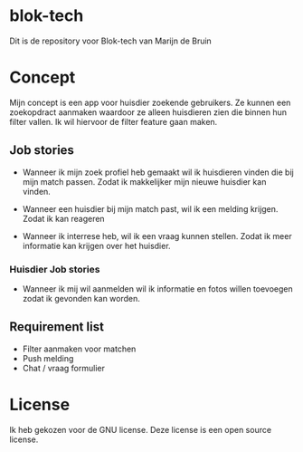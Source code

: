 # blok-tech
Dit is de repository voor Blok-tech van Marijn de Bruin

# Concept
Mijn concept is een app voor huisdier zoekende gebruikers. Ze kunnen een zoekopdract aanmaken waardoor ze alleen huisdieren zien die binnen hun filter vallen. Ik wil hiervoor de filter feature gaan maken.

## Job stories

* Wanneer ik mijn zoek profiel heb gemaakt wil ik huisdieren vinden die bij mijn match passen. Zodat ik makkelijker mijn nieuwe huisdier kan vinden.

* Wanneer een huisdier bij mijn match past, wil ik een melding krijgen. Zodat ik kan reageren

* Wanneer ik interrese heb, wil ik een vraag kunnen stellen. Zodat ik meer informatie kan krijgen over het huisdier.


### Huisdier Job stories

* Wanneer ik mij wil aanmelden wil ik informatie en fotos willen toevoegen zodat ik gevonden kan worden.

## Requirement list

*	Filter aanmaken voor matchen
*	Push melding
*	Chat / vraag formulier

# License 
Ik heb gekozen voor de GNU license. Deze license is een open source license.
